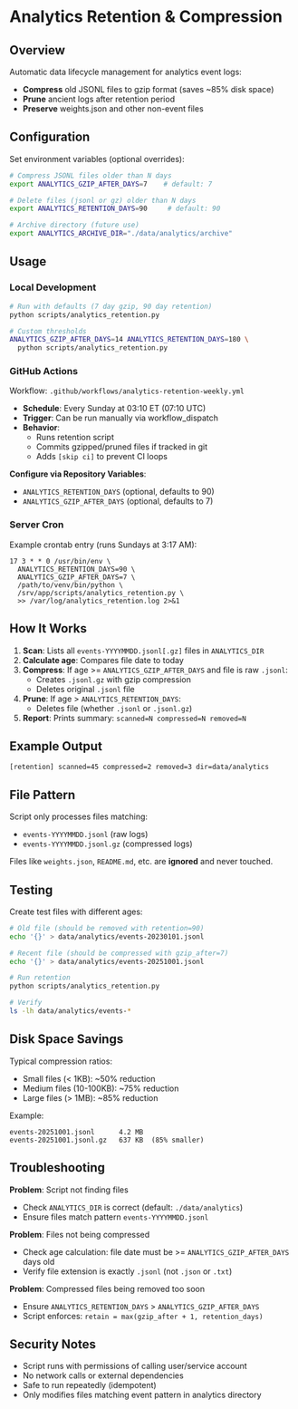 # Analytics Retention & Compression

## Overview

Automatic data lifecycle management for analytics event logs:
- **Compress** old JSONL files to gzip format (saves ~85% disk space)
- **Prune** ancient logs after retention period
- **Preserve** weights.json and other non-event files

## Configuration

Set environment variables (optional overrides):

```bash
# Compress JSONL files older than N days
export ANALYTICS_GZIP_AFTER_DAYS=7    # default: 7

# Delete files (jsonl or gz) older than N days
export ANALYTICS_RETENTION_DAYS=90     # default: 90

# Archive directory (future use)
export ANALYTICS_ARCHIVE_DIR="./data/analytics/archive"
```

## Usage

### Local Development

```bash
# Run with defaults (7 day gzip, 90 day retention)
python scripts/analytics_retention.py

# Custom thresholds
ANALYTICS_GZIP_AFTER_DAYS=14 ANALYTICS_RETENTION_DAYS=180 \
  python scripts/analytics_retention.py
```

### GitHub Actions

Workflow: `.github/workflows/analytics-retention-weekly.yml`
- **Schedule**: Every Sunday at 03:10 ET (07:10 UTC)
- **Trigger**: Can be run manually via workflow_dispatch
- **Behavior**:
  - Runs retention script
  - Commits gzipped/pruned files if tracked in git
  - Adds `[skip ci]` to prevent CI loops

**Configure via Repository Variables**:
- `ANALYTICS_RETENTION_DAYS` (optional, defaults to 90)
- `ANALYTICS_GZIP_AFTER_DAYS` (optional, defaults to 7)

### Server Cron

Example crontab entry (runs Sundays at 3:17 AM):

```cron
17 3 * * 0 /usr/bin/env \
  ANALYTICS_RETENTION_DAYS=90 \
  ANALYTICS_GZIP_AFTER_DAYS=7 \
  /path/to/venv/bin/python \
  /srv/app/scripts/analytics_retention.py \
  >> /var/log/analytics_retention.log 2>&1
```

## How It Works

1. **Scan**: Lists all `events-YYYYMMDD.jsonl[.gz]` files in `ANALYTICS_DIR`
2. **Calculate age**: Compares file date to today
3. **Compress**: If age >= `ANALYTICS_GZIP_AFTER_DAYS` and file is raw `.jsonl`:
   - Creates `.jsonl.gz` with gzip compression
   - Deletes original `.jsonl` file
4. **Prune**: If age > `ANALYTICS_RETENTION_DAYS`:
   - Deletes file (whether `.jsonl` or `.jsonl.gz`)
5. **Report**: Prints summary: `scanned=N compressed=N removed=N`

## Example Output

```
[retention] scanned=45 compressed=2 removed=3 dir=data/analytics
```

## File Pattern

Script only processes files matching:
- `events-YYYYMMDD.jsonl` (raw logs)
- `events-YYYYMMDD.jsonl.gz` (compressed logs)

Files like `weights.json`, `README.md`, etc. are **ignored** and never touched.

## Testing

Create test files with different ages:

```bash
# Old file (should be removed with retention=90)
echo '{}' > data/analytics/events-20230101.jsonl

# Recent file (should be compressed with gzip_after=7)
echo '{}' > data/analytics/events-20251001.jsonl

# Run retention
python scripts/analytics_retention.py

# Verify
ls -lh data/analytics/events-*
```

## Disk Space Savings

Typical compression ratios:
- Small files (< 1KB): ~50% reduction
- Medium files (10-100KB): ~75% reduction
- Large files (> 1MB): ~85% reduction

Example:
```
events-20251001.jsonl      4.2 MB
events-20251001.jsonl.gz   637 KB  (85% smaller)
```

## Troubleshooting

**Problem**: Script not finding files
- Check `ANALYTICS_DIR` is correct (default: `./data/analytics`)
- Ensure files match pattern `events-YYYYMMDD.jsonl`

**Problem**: Files not being compressed
- Check age calculation: file date must be >= `ANALYTICS_GZIP_AFTER_DAYS` days old
- Verify file extension is exactly `.jsonl` (not `.json` or `.txt`)

**Problem**: Compressed files being removed too soon
- Ensure `ANALYTICS_RETENTION_DAYS` > `ANALYTICS_GZIP_AFTER_DAYS`
- Script enforces: `retain = max(gzip_after + 1, retention_days)`

## Security Notes

- Script runs with permissions of calling user/service account
- No network calls or external dependencies
- Safe to run repeatedly (idempotent)
- Only modifies files matching event pattern in analytics directory
